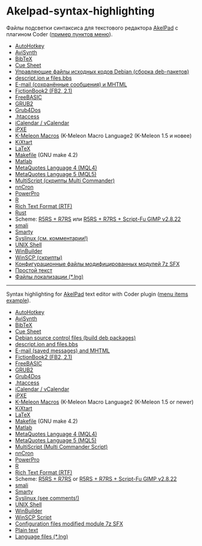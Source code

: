 Akelpad-syntax-highlighting
===========================

Файлы подсветки синтаксиса для текстового редактора [AkelPad](http://akelpad.sourceforge.net/ "Редактор AkelPad") с плагином Coder ([пример пунктов меню](MENU.md "Пример пунктов меню")).

* [AutoHotkey](ahk.coder "ahk.coder")
* [AviSynth](avs.coder "avs.coder")
* [BibTeX](bibtex.coder "bibtex.coder")
* [Cue Sheet](cue.coder "cue.coder")
* [Управляющие файлы исходных кодов Debian (сборка deb-пакетов)](control.coder "control.coder")
* [descript.ion и files.bbs](_description.coder "_description.coder")
* [E-mail (сохранённые сообщения) и MHTML](msg.coder "msg.coder")
* [FictionBook2 (FB2, 2.1)](fb2.coder "fb2.coder")
* [FreeBASIC](freebasic.coder "freebasic.coder")
* [GRUB2](_grub2.coder "_grub2.coder")
* [Grub4Dos](grub4dos.coder "grub4dos.coder")
* [.htaccess](htaccess.coder "htaccess.coder")
* [iCalendar / vCalendar](ics.coder "ics.coder")
* [iPXE](_ipxe.coder "_ipxe.coder")
* [K-Meleon Macros](kmm.coder "kmm.coder") (K-Meleon Macro Language2 (K-Meleon 1.5 и новее)
* [KiXtart](kixtart.coder "kixtart.coder")
* [LaTeX](latex.coder "latex.coder")
* [Makefile](_makefile.coder "_makefile.coder") (GNU make 4.2)
* [Matlab](matlab.coder "matlab.coder")
* [MetaQuotes Language 4 (MQL4)](mql4.coder "mql4.coder")
* [MetaQuotes Language 5 (MQL5)](mql5.coder "mql5.coder")
* [MultiScript (скрипты Multi Commander)](multiscript.coder "multiscript.coder")
* [nnCron](nncron.coder "nncron.coder")
* [PowerPro](powerpro.coder "powerpro.coder")
* [R](R.coder "R.coder")
* [Rich Text Format (RTF)](rtf.coder "rtf.coder")
* [Rust](rust.coder "rust.coder")
* Scheme: [R5RS + R7RS](scheme.coder "scheme.coder") или [R5RS + R7RS + Script-Fu GIMP v2.8.22](schemesfu.coder "schemefu.coder")
* [smali](smali.coder "smali.coder")
* [Smarty](smarty.coder "smarty.coder")
* [Syslinux (см. комментарии!)](_syslinux.coder "_syslinux.coder")
* [UNIX Shell](sh.coder "sh.coder")
* [WinBuilder](winbuilder.coder "winbuilder.coder")
* [WinSCP (скрипты)](winscp.coder "winscp.coder")
* [Конфигурационные файлы модифицированных модулей 7z SFX](7zsfxconfig.coder "7zsfxconfig.coder")
* [Простой текст](txt.coder "txt.coder")
* [Файлы локализации (*.lng)](lng.coder "lng.coder")

----------

Syntax highlighting for [AkelPad](http://akelpad.sourceforge.net/ "AkelPad Editor") text editor with Coder plugin ([menu items example](MENU.md "Menu items example")).

* [AutoHotkey](ahk.coder "ahk.coder")
* [AviSynth](avs.coder "avs.coder")
* [BibTeX](bibtex.coder "bibtex.coder")
* [Cue Sheet](cue.coder "cue.coder")
* [Debian source control files (build deb packages)](control.coder "control.coder")
* [descript.ion and files.bbs](_description.coder "_description.coder")
* [E-mail (saved messages) and MHTML](msg.coder "msg.coder")
* [FictionBook2 (FB2, 2.1)](fb2.coder "fb2.coder")
* [FreeBASIC](freebasic.coder "freebasic.coder")
* [GRUB2](_grub2.coder "_grub2.coder")
* [Grub4Dos](grub4dos.coder "grub4dos.coder")
* [.htaccess](htaccess.coder "htaccess.coder")
* [iCalendar / vCalendar](ics.coder "ics.coder")
* [iPXE](_ipxe.coder "_ipxe.coder")
* [K-Meleon Macros](kmm.coder "kmm.coder") (K-Meleon Macro Language2 (K-Meleon 1.5 or newer)
* [KiXtart](kixtart.coder "kixtart.coder")
* [LaTeX](latex.coder "latex.coder")
* [Makefile](_makefile.coder "_makefile.coder") (GNU make 4.2)
* [Matlab](matlab.coder "matlab.coder")
* [MetaQuotes Language 4 (MQL4)](mql4.coder "mql4.coder")
* [MetaQuotes Language 5 (MQL5)](mql5.coder "mql5.coder")
* [MultiScript (Multi Commander Script)](multiscript.coder "multiscript.coder")
* [nnCron](nncron.coder "nncron.coder")
* [PowerPro](powerpro.coder "powerpro.coder")
* [R](R.coder "R.coder")
* [Rich Text Format (RTF)](rtf.coder "rtf.coder")
* Scheme: [R5RS + R7RS](scheme.coder "scheme.coder") or [R5RS + R7RS + Script-Fu GIMP v2.8.22](schemefu.coder "schemefu.coder")
* [smali](smali.coder "smali.coder")
* [Smarty](smarty.coder "smarty.coder")
* [Syslinux (see comments!)](_syslinux.coder "_syslinux.coder")
* [UNIX Shell](sh.coder "sh.coder")
* [WinBuilder](winbuilder.coder "winbuilder.coder")
* [WinSCP Script](winscp.coder "winscp.coder")
* [Configuration files modified module 7z SFX](7zsfxconfig.coder "7zsfxconfig.coder")
* [Plain text](txt.coder "txt.coder")
* [Language files (*.lng)](lng.coder "lng.coder")
